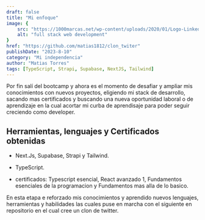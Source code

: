 ```yaml
---
draft: false
title: "Mi enfoque"
image: {
    src: "https://1000marcas.net/wp-content/uploads/2020/01/Logo-Linkedin.png",
    alt: "full stack web development"
}
href: "https://github.com/matias1812/clon_twiter"
publishDate: "2023-8-10"
category: "Mi independencia"
author: "Matias Torres"
tags: [TypeScript, Strapi, Supabase, NextJS, Tailwind]
---
```

Por fin salí del bootcamp y ahora es el momento de desafiar y ampliar mis conocimientos con nuevos proyectos, eligiendo mi stack de desarrollo, sacando mas certificados y buscando una nueva oportunidad laboral o de aprendizaje en la cual acortar mi curba de aprendisaje para poder seguir creciendo como developer.

## Herramientas, lenguajes y Certificados obtenidas 

- Next.Js, Supabase, Strapi y Tailwind. 

- TypeScript.

- certificados: Typescript esencial, React avanzado 1, Fundamentos esenciales de la programacion y Fundamentos mas alla de lo basico.

En esta etapa e reforzado mis conocimientos y aprendido nuevos lenguajes, herramientas y habilidades las cuales puse en marcha con el siguiente en repositorio en el cual cree un clon de twitter.  
